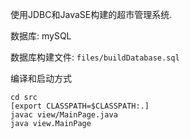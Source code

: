 使用JDBC和JavaSE构建的超市管理系统.

数据库: mySQL

数据库构建文件: `files/buildDatabase.sql`

编译和启动方式
```shell
cd src
[export CLASSPATH=$CLASSPATH:.]
javac view/MainPage.java
java view.MainPage
```